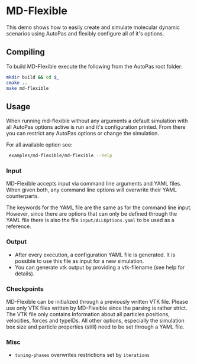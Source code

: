 # MD-Flexible 

This demo shows how to easily create and simulate molecular dynamic
scenarios using AutoPas and flexibly configure all of it's options.

## Compiling
To build MD-Flexible execute the following from the AutoPas root folder:
```bash
mkdir build && cd $_
cmake ..
make md-flexible
```

## Usage 

When running md-flexible without any arguments a default simulation with
all AutoPas options active is run and it's configuration printed. From
there you can restrict any AutoPas options or change the simulation.

For all available option see:
```bash
 examples/md-flexible/md-flexible --help
```

### Input

MD-Flexible accepts input via command line arguments and YAML files.
When given both, any command line options will overwrite their YAML
counterparts.

The keywords for the YAML file are the same as for the command line
input. However, since there are options that can only be defined
through the YAML file there is also the file `input/ALLOptions.yaml`
to be used as a reference.

### Output

* After every execution, a configuration YAML file is generated. It is
possible to use this file as input for a new simulation.
* You can generate vtk output by providing a vtk-filename
(see help for details).

### Checkpoints

MD-Flexible can be initialized through a previously written VTK file.
Please use only VTK files written by MD-Flexible since the parsing is
rather strict. The VTK file only contains Information about all
particles positions, velocities, forces and typeIDs. All other options,
especially the simulation box size and particle properties (still) need
to be set through a YAML file.

### Misc

* `tuning-phases` overwrites restrictions set by `iterations`